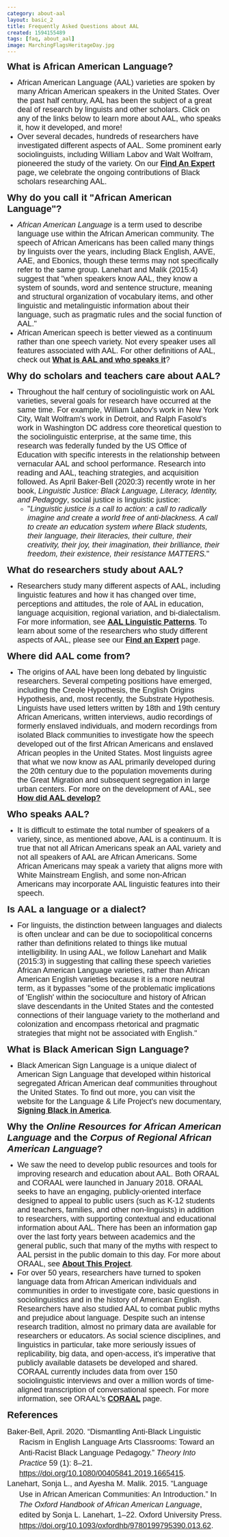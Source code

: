```yaml
---
category: about-aal
layout: basic_2
title: Frequently Asked Questions about AAL
created: 1594155489
tags: [faq, about_aal]
image: MarchingFlagsHeritageDay.jpg
---
```

<p><span style="font-size:22px;"><span style="font-family:Trebuchet MS,Helvetica,sans-serif;"><strong>What is African American Language?</strong></span></span></p><ul><li><span style="font-size:18px;"><span style="font-family:Arial,Helvetica,sans-serif;">African American Language (AAL) varieties are spoken by many African American speakers in the United States.&nbsp;Over the past half century, AAL has been the subject of a great deal of research by linguists and other scholars. Click on any of the links below to learn more about AAL, who speaks it, how it developed, and more!</span></span></li><li><span style="font-size:18px;"><span style="font-family:Arial,Helvetica,sans-serif;">Over several decades, hundreds of researchers have investigated different aspects of AAL. Some prominent early sociolinguists, including William Labov and Walt Wolfram, pioneered the study of the variety. On our <strong><a href="/AAL/Linguists">Find An Expert</a></strong> page, we celebrate the ongoing contributions of Black scholars researching AAL.</span></span></li></ul><p><span style="font-size:22px;"><span style="font-family:Trebuchet MS,Helvetica,sans-serif;"><strong>Why do you call it "African American Language"?</strong></span></span></p><ul><li><span style="font-size:18px;"><span style="font-family:Arial,Helvetica,sans-serif;"><em>African American Language</em> is a term used to describe language use within the African American community. The speech of African Americans has been called many things by linguists over the years, including Black English, AAVE, AAE, and Ebonics, though these terms may not specifically refer to the same group. Lanehart and Malik (2015:4) suggest that "when speakers know AAL, they know a system of sounds, word and sentence structure, meaning and structural organization of vocabulary items, and other linguistic and metalinguistic information about their language, such as pragmatic rules and the social function of AAL." </span></span></li><li><span style="font-size:18px;"><span style="font-family:Arial,Helvetica,sans-serif;">African American speech is better viewed as a continuum rather than one speech variety. Not every speaker uses all features associated with AAL. For other definitions of AAL, check out <strong><a href="/AAL/What-is-AAL">What is AAL and who speaks it</a></strong>?</span></span></li></ul><p><span style="font-size:22px;"><span style="font-family:Trebuchet MS,Helvetica,sans-serif;"><strong>Why do scholars and teachers care about AAL?</strong></span></span></p><ul><li><span style="font-size:18px;"><span style="font-family:Arial,Helvetica,sans-serif;">Throughout the half century of sociolinguistic work on AAL varieties, several goals for research have occurred at the same time. For example, William Labov's work in New York City, Walt Wolfram's work in Detroit, and Ralph Fasold's work in Washington DC address core theoretical question to the sociolinguistic enterprise, at the same time, this research was federally funded by the US Office of Education with specific interests in the relationship between vernacular AAL and school performance. Research into reading and AAL, teaching strategies, and acquisition followed. As April Baker-Bell (2020:3) recently wrote in her book, <em>Linguistic Justice: Black Language, Literacy, Identity, and Pedagogy</em>, social justice is linguistic justice: </span></span><ul><li><span style="font-size:18px;"><span style="font-family:Arial,Helvetica,sans-serif;">"<em>Linguistic justice is a call to action: a call to radically imagine and create a world free of anti-blackness. A call to create an education system where Black students, their language, their literacies, their culture, their creativity, their joy, their imagination, their brilliance, their freedom, their existence, their resistance MATTERS.</em>"</span></span></li></ul></li></ul><p><span style="font-size:22px;"><span style="font-family:Trebuchet MS,Helvetica,sans-serif;"><strong>What do researchers study about AAL?</strong></span></span></p><ul><li><span style="font-size:18px;"><span style="font-family:Arial,Helvetica,sans-serif;">Researchers study many different aspects of AAL, including linguistic features and how it has changed over time, perceptions and attitudes, the role of AAL in education, language acquisition, regional variation, and bi-dialectalism. For more information, see <strong><a href="/AAL/Linguistic-Patterns">AAL Linguistic Patterns</a></strong>. To learn about some of the researchers who study different aspects of AAL, please see our <strong><a href="/AAL/Linguists">Find an Expert</a></strong> page.</span></span></li></ul><p><span style="font-size:22px;"><span style="font-family:Trebuchet MS,Helvetica,sans-serif;"><strong>Where did AAL come from?</strong></span></span></p><ul><li><span style="font-size:18px;"><span style="font-family:Arial,Helvetica,sans-serif;">The origins of AAL have been long debated by linguistic researchers. Several competing positions have emerged, including the Creole Hypothesis, the English Origins Hypothesis, and, most recently, the Substrate Hypothesis. Linguists have used letters written by 18th and 19th century African Americans, written interviews, audio recordings of formerly enslaved individuals, and modern recordings from isolated Black communities to investigate how the speech developed out of the first African Americans and enslaved African peoples in the United States. Most linguists agree that what we now know as AAL primarily developed during the 20th century due to the population movements during the Great Migration and subsequent segregation in large urban centers. For more on the development of AAL, see <strong><a href="/AAL/Development">How did AAL develop?</a></strong></span></span></li></ul><p><span style="font-size:22px;"><span style="font-family:Trebuchet MS,Helvetica,sans-serif;"><strong>Who speaks AAL?</strong> </span></span></p><ul><li><span style="font-size:18px;"><span style="font-family:Arial,Helvetica,sans-serif;">It is difficult to estimate the total number of speakers of a variety, since, as mentioned above, AAL is a continuum. It is true that not all African Americans speak an AAL variety and not all speakers of AAL are African Americans. Some African Americans may speak a variety that aligns more with White Mainstream English, and some non-African Americans may incorporate AAL linguistic features into their speech.</span></span></li></ul><p><span style="font-size:22px;"><span style="font-family:Trebuchet MS,Helvetica,sans-serif;"><strong>Is AAL a language or a dialect?</strong></span></span></p><ul><li><span style="font-size:18px;"><span style="font-family:Arial,Helvetica,sans-serif;">For linguists, the distinction between languages and dialects is often unclear and can be due to sociopolitical concerns rather than definitions related to things like mutual intelligibility. In using AAL, we follow Lanehart and Malik (2015:3) in suggesting that calling these speech varieties African American Language varieties, rather than African American English varieties because it is a more neutral term, as it bypasses "some of the problematic implications of 'English' within the socioculture and history of African slave descendants in the United States and the contested connections of their language variety to the motherland and colonization and encompass rhetorical and pragmatic strategies that might not be associated with English." </span></span></li></ul><p><span style="font-size:22px;"><span style="font-family:Trebuchet MS,Helvetica,sans-serif;"><strong>What is Black American Sign Language?</strong></span></span></p><ul><li><span style="font-size:18px;"><span style="font-family:Arial,Helvetica,sans-serif;">Black American Sign Language is a unique dialect of American Sign Language that developed within historical segregated African American deaf communities throughout the United States. To find out more, you can visit the website for the Language &amp; Life Project's new documentary, <strong><a href="https://www.talkingblackinamerica.org/signing-black-in-america/" target="_blank">Signing Black in America</a></strong>.</span></span></li></ul><p><span style="font-size:22px;"><span style="font-family:Trebuchet MS,Helvetica,sans-serif;"><strong>Why the <em>Online Resources for African American Language</em> and the <em>Corpus of Regional African American Language</em>?</strong></span></span></p><ul><li><span style="font-size:18px;"><span style="font-family:Arial,Helvetica,sans-serif;">We saw the need to develop public resources and tools for improving research and education about AAL. Both ORAAL and CORAAL were launched in January 2018. ORAAL seeks to have an engaging, publicly-oriented interface designed to appeal to public users (such as K-12 students and teachers, families, and other non-linguists) in addition to researchers, with supporting contextual and educational information about AAL. There has been an information gap over the last forty years between academics and the general public, such that many of the myths with respect to AAL persist in the public domain to this day. For more about ORAAL, see <strong><a href="/About">About This Project</a></strong>.</span></span></li><li><span style="font-family:Arial,Helvetica,sans-serif;"><span style="font-size:18px;">For over 50 years, researchers have turned to spoken language data from African American individuals and communities in order to investigate core, basic questions in sociolinguistics and in the history of American English. Researchers have also studied AAL to combat public myths and prejudice about language. Despite such an intense research tradition, almost no primary data are available for researchers or educators. As social science disciplines, and linguistics in particular, take more seriously issues of replicability, big data, and open-access, it's imperative that publicly available datasets be developed and shared. CORAAL currently includes data from over 150 sociolinguistic interviews and over a million words of time-aligned transcription of conversational speech. For more information, see ORAAL's <strong><a href="/CORAAL">CORAAL</a></strong> page.</span></span></li></ul><p><span style="font-size:22px;"><span style="font-family:Trebuchet MS,Helvetica,sans-serif;"><strong>References</strong></span></span></p><div class="csl-bib-body" style="line-height: 1.35; margin-left: 2em; text-indent:-2em;"><div class="csl-entry"><span style="font-size:18px;"><span style="font-family:Arial,Helvetica,sans-serif;">Baker-Bell, April. 2020. “Dismantling Anti-Black Linguistic Racism in English Language Arts Classrooms: Toward an Anti-Racist Black Language Pedagogy.” <i>Theory Into Practice</i> 59 (1): 8–21. <a href="https://doi.org/10.1080/00405841.2019.1665415" target="_blank">https://doi.org/10.1080/00405841.2019.1665415</a>.</span></span></div><div class="csl-entry"><span style="font-size:18px;"><span style="font-family:Arial,Helvetica,sans-serif;">Lanehart, Sonja L., and Ayesha M. Malik. 2015. “Language Use in African American Communities: An Introduction.” In <i>The Oxford Handbook of African American Language</i>, edited by Sonja L. Lanehart, 1–22. Oxford University Press. <a href="https://doi.org/10.1093/oxfordhb/9780199795390.013.62" target="_blank">https://doi.org/10.1093/oxfordhb/9780199795390.013.62</a>.</span></span></div></div>
